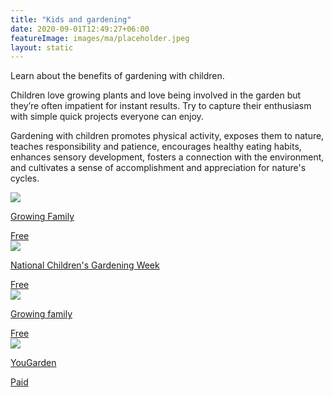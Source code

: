 ```yaml
---
title: "Kids and gardening"
date: 2020-09-01T12:49:27+06:00
featureImage: images/ma/placeholder.jpeg
layout: static
---
```


Learn about the benefits of gardening with children.

Children love growing plants and love being involved in the garden but they’re often impatient for instant results. Try to capture their enthusiasm with simple quick projects everyone can enjoy. 

Gardening with children promotes physical activity, exposes them to nature, teaches responsibility and patience, encourages healthy eating habits, enhances sensory development, fosters a connection with the environment, and cultivates a sense of accomplishment and appreciation for nature's cycles.

<a class="ma-link" href="https://growingfamily.co.uk/gardening-with-children/gardening-for-kids-10-brilliant-garden-projects-to-do-with-children/"><div class="ma-card ma-card-Community"><div class="ma-icon"><img src ="/images/Icon-check - community - opacity.svg"/></div><div class="ma-name"><p>Growing Family</p></div><div class="ma-paid-text"><span>Free</span></div></div></a><a class="ma-link" href="https://www.childrensgardeningweek.co.uk/"><div class="ma-card ma-card-Community"><div class="ma-icon"><img src ="/images/Icon-check - community - opacity.svg"/></div><div class="ma-name"><p>National Children's Gardening Week</p></div><div class="ma-paid-text"><span>Free</span></div></div></a><a class="ma-link" href="https://growingfamily.co.uk/gardening-with-children/gardening-for-kids-10-brilliant-garden-projects-to-do-with-children/"><div class="ma-card ma-card-Community"><div class="ma-icon"><img src ="/images/Icon-check - community - opacity.svg"/></div><div class="ma-name"><p>Growing family</p></div><div class="ma-paid-text"><span>Free</span></div></div></a><a class="ma-link" href="https://www.awin1.com/cread.php?awinmid=5686&awinaffid=1198638&ued=https%3A%2F%2Fwww.yougarden.com%2F%3Fsource%3DAFFWIN"><div class="ma-card ma-card-Community"><div class="ma-icon"><img src ="/images/Icon-pound - community - opacity.svg"/></div><div class="ma-name"><p>YouGarden</p></div><div class="ma-paid-text"><span>Paid</span></div></div></a>  

<br/><br/>






